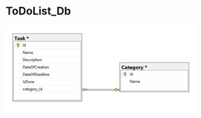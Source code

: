 # ToDoList_Db

![Db_ToDoList](https://github.com/YaroslavMykhalchuk/ToDoList_Db/blob/main/ToDoList_Db.JPG)
